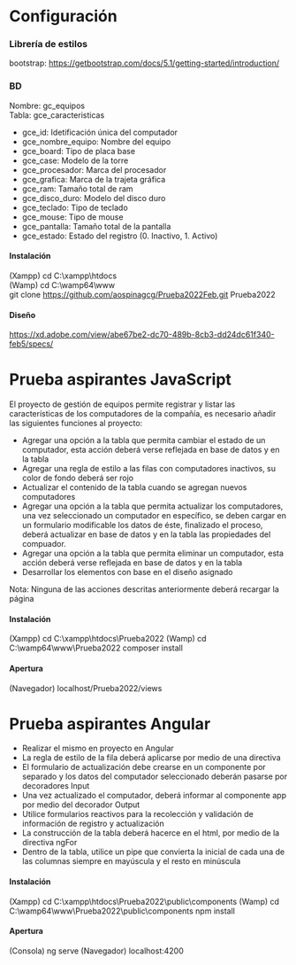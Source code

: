 # Configuración

### Librería de estilos

bootstrap: https://getbootstrap.com/docs/5.1/getting-started/introduction/

### BD

Nombre: gc_equipos <br>
Tabla: gce_caracteristicas

- gce_id: Idetificación única del computador
- gce_nombre_equipo: Nombre del equipo
- gce_board: Tipo de placa base
- gce_case: Modelo de la torre
- gce_procesador: Marca del procesador
- gce_grafica: Marca de la trajeta gráfica
- gce_ram: Tamaño total de ram
- gce_disco_duro: Modelo del disco duro
- gce_teclado: Tipo de teclado
- gce_mouse: Tipo de mouse
- gce_pantalla: Tamaño total de la pantalla
- gce_estado: Estado del registro (0. Inactivo, 1. Activo)

#### Instalación

(Xampp) cd C:\xampp\htdocs <br>
(Wamp) cd C:\wamp64\www <br>
git clone https://github.com/aospinagcg/Prueba2022Feb.git Prueba2022 <br>

#### Diseño

https://xd.adobe.com/view/abe67be2-dc70-489b-8cb3-dd24dc61f340-feb5/specs/

# Prueba aspirantes JavaScript

El proyecto de gestión de equipos permite registrar y listar las características de los computadores de la compañía, es necesario añadir las siguientes funciones al proyecto:

- Agregar una opción a la tabla que permita cambiar el estado de un computador, esta acción deberá verse reflejada en base de datos y en la tabla
- Agregar una regla de estilo a las filas con computadores inactivos, su color de fondo deberá ser rojo
- Actualizar el contenido de la tabla cuando se agregan nuevos computadores
- Agregar una opción a la tabla que permita actualizar los computadores, una vez seleccionado un computador en específico, se deben cargar en un formulario modificable los datos de éste, finalizado el proceso, deberá actualizar en base de datos y en la tabla las propiedades del compuador.
- Agregar una opción a la tabla que permita eliminar un computador, esta acción deberá verse reflejada en base de datos y en la tabla
- Desarrollar los elementos con base en el diseño asignado

Nota: Ninguna de las acciones descritas anteriormente deberá recargar la página

#### Instalación

(Xampp) cd C:\xampp\htdocs\Prueba2022
(Wamp) cd C:\wamp64\www\Prueba2022
composer install

#### Apertura

(Navegador) localhost/Prueba2022/views

# Prueba aspirantes Angular

- Realizar el mismo en proyecto en Angular
- La regla de estilo de la fila deberá aplicarse por medio de una directiva
- El formulario de actualización debe crearse en un componente por separado y los datos del computador seleccionado deberán pasarse por decoradores Input
- Una vez actualizado el computador, deberá informar al componente app por medio del decorador Output
- Utilice formularios reactivos para la recolección y validación de información de registro y actualización
- La construcción de la tabla deberá hacerce en el html, por medio de la directiva ngFor
- Dentro de la tabla, utilice un pipe que convierta la inicial de cada una de las columnas siempre en mayúscula y el resto en minúscula

#### Instalación

(Xampp) cd C:\xampp\htdocs\Prueba2022\public\components
(Wamp) cd C:\wamp64\www\Prueba2022\public\components
npm install

#### Apertura

(Consola) ng serve
(Navegador) localhost:4200
